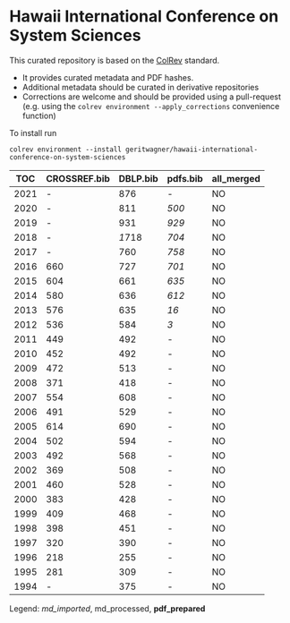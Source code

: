 # Hawaii International Conference on System Sciences

This curated repository is based on the [ColRev](https://github.com/geritwagner/colrev_core) standard.

- It provides curated metadata and PDF hashes.
- Additional metadata should be curated in derivative repositories
- Corrections are welcome and should be provided using a pull-request (e.g. using the `colrev environment --apply_corrections` convenience function)

To install run

```
colrev environment --install geritwagner/hawaii-international-conference-on-system-sciences
```

<!-- TABLE_SUMMARY -->

|TOC           |CROSSREF.bib    |DBLP.bib        |pdfs.bib        |all_merged      |
|--------------|----------------|----------------|----------------|----------------|
|2021          |               -|             876|               -|              NO|
|2020          |               -|             811|           *500*|              NO|
|2019          |               -|             931|           *929*|              NO|
|2018          |               -|          *1*718|           *704*|              NO|
|2017          |               -|             760|           *758*|              NO|
|2016          |             660|             727|           *701*|              NO|
|2015          |             604|             661|           *635*|              NO|
|2014          |             580|             636|           *612*|              NO|
|2013          |             576|             635|            *16*|              NO|
|2012          |             536|             584|             *3*|              NO|
|2011          |             449|             492|               -|              NO|
|2010          |             452|             492|               -|              NO|
|2009          |             472|             513|               -|              NO|
|2008          |             371|             418|               -|              NO|
|2007          |             554|             608|               -|              NO|
|2006          |             491|             529|               -|              NO|
|2005          |             614|             690|               -|              NO|
|2004          |             502|             594|               -|              NO|
|2003          |             492|             568|               -|              NO|
|2002          |             369|             508|               -|              NO|
|2001          |             460|             528|               -|              NO|
|2000          |             383|             428|               -|              NO|
|1999          |             409|             468|               -|              NO|
|1998          |             398|             451|               -|              NO|
|1997          |             320|             390|               -|              NO|
|1996          |             218|             255|               -|              NO|
|1995          |             281|             309|               -|              NO|
|1994          |               -|             375|               -|              NO|

Legend: *md_imported*, md_processed, **pdf_prepared**
